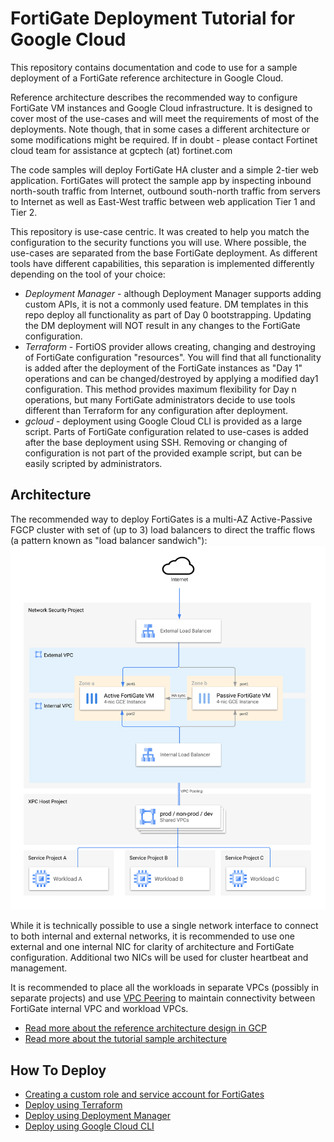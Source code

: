 # FortiGate Deployment Tutorial for Google Cloud

This repository contains documentation and code to use for a sample deployment of a FortiGate reference architecture in Google Cloud.

Reference architecture describes the recommended way to configure FortiGate VM instances and Google Cloud infrastructure. It is designed to cover most of the use-cases and will meet the requirements of most of the deployments. Note though, that in some cases a different architecture or some modifications might be required. If in doubt - please contact Fortinet cloud team for assistance at gcptech (at) fortinet.com

The code samples will deploy FortiGate HA cluster and a simple 2-tier web application. FortiGates will protect the sample app by inspecting inbound north-south traffic from Internet, outbound south-north traffic from servers to Internet as well as East-West traffic between web application Tier 1 and Tier 2.

This repository is use-case centric. It was created to help you match the configuration to the security functions you will use. Where possible, the use-cases are separated from the base FortiGate deployment. As different tools have different capabilities, this separation is implemented differently depending on the tool of your choice:
- *Deployment Manager* - although Deployment Manager supports adding custom APIs, it is not a commonly used feature. DM templates in this repo deploy all functionality as part of Day 0 bootstrapping. Updating the DM deployment will NOT result in any changes to the FortiGate configuration.
- *Terraform* - FortiOS provider allows creating, changing and destroying of FortiGate configuration "resources". You will find that all functionality is added after the deployment of the FortiGate instances as "Day 1" operations and can be changed/destroyed by applying a modified day1 configuration. This method provides maximum flexibility for Day n operations, but many FortiGate administrators decide to use tools different than Terraform for any configuration after deployment.
- *gcloud* - deployment using Google Cloud CLI is provided as a large script. Parts of FortiGate configuration related to use-cases is added after the base deployment using SSH. Removing or changing of configuration is not part of the provided example script, but can be easily scripted by administrators.

## Architecture
The recommended way to deploy FortiGates is a multi-AZ Active-Passive FGCP cluster with set of (up to 3) load balancers to direct the traffic flows (a pattern known as "load balancer sandwich"):
![FortiGate reference architecture overview](docs/images/overview.svg)

While it is technically possible to use a single network interface to connect to both internal and external networks, it is recommended to use one external and one internal NIC for clarity of architecture and FortiGate configuration. Additional two NICs will be used for cluster heartbeat and management.

It is recommended to place all the workloads in separate VPCs (possibly in separate projects) and use [VPC Peering](https://cloud.google.com/vpc/docs/vpc-peering) to maintain connectivity between FortiGate internal VPC and workload VPCs.

* [Read more about the reference architecture design in GCP](docs/architecture-reference.md)
* [Read more about the tutorial sample architecture](docs/architecture-tutorial.md)

## How To Deploy

* [Creating a custom role and service account for FortiGates](docs/sdn_privileges.md)
* [Deploy using Terraform](terraform/)
* [Deploy using Deployment Manager](deployment-manager/)
* [Deploy using Google Cloud CLI](gcloud/)
